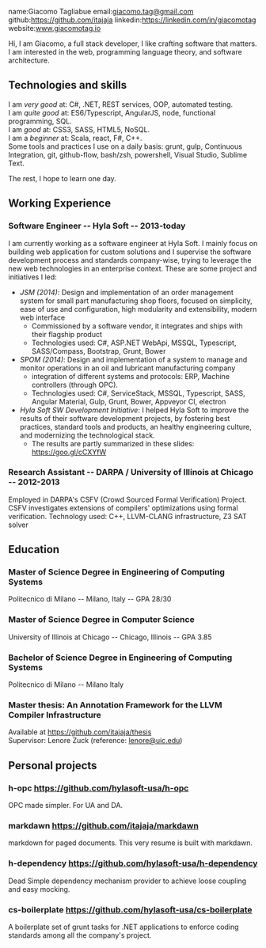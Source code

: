 name:Giacomo Tagliabue
email:giacomo.tag@gmail.com
github:https://github.com/itajaja
linkedin:https://linkedin.com/in/giacomotag
website:www.giacomotag.io

Hi, I am Giacomo, a full stack developer, I like crafting software that matters. I am interested in the web, programming language theory, and software architecture.

## Technologies and skills

I am *very good* at: C#, .NET, REST services, OOP, automated testing.  
I am *quite good* at:  ES6/Typescript, AngularJS, node, functional programming, SQL.  
I am *good* at: CSS3, SASS, HTML5, NoSQL.  
I am a *beginner* at: Scala, react, F#, C++.  
Some tools and practices I use on a daily basis: grunt, gulp, Continuous Integration, git, github-flow, bash/zsh, powershell, Visual Studio, Sublime Text.

The rest, I hope to learn one day.

## Working Experience

### Software Engineer -- Hyla Soft -- 2013-today
I am currently working as a software engineer at Hyla Soft. I mainly focus on building web application for custom solutions and I supervise the software development process and standards company-wise, trying to leverage the new web technologies in an enterprise context. These are some project and initiatives I led:

- *JSM (2014)*: Design and implementation of an order management system for small part manufacturing shop floors, focused on simplicity, ease of use and configuration, high modularity and extensibility, modern web interface
  - Commissioned by a software vendor, it integrates and ships with their flagship product
  - Technologies used: C#, ASP.NET WebApi, MSSQL, Typescript, SASS/Compass, Bootstrap, Grunt, Bower
- *SPOM (2014)*: Design and implementation of a system to manage and monitor operations in an oil and lubricant manufacturing company
  - integration of different systems and protocols: ERP, Machine controllers (through OPC).
  - Technologies used: C#, ServiceStack, MSSQL, Typescript, SASS, Angular Material, Gulp, Grunt, Bower, Appveyor CI, electron
- *Hyla Soft SW Development Initiative*: I helped Hyla Soft to improve the results of their software development projects, by fostering best practices, standard tools and products, an healthy engineering culture, and modernizing the technological stack.
  - The results are partly summarized in these slides: https://goo.gl/cCXYfW

### Research Assistant -- DARPA / University of Illinois at Chicago -- 2012-2013
Employed in DARPA's CSFV (Crowd Sourced Formal Verification) Project. CSFV investigates extensions of compilers' optimizations using formal verification.
Technology used: C++, LLVM-CLANG infrastructure, Z3 SAT solver

## Education

### Master of Science Degree in Engineering of Computing Systems
Politecnico di Milano -- Milano, Italy -- GPA 28/30

### Master of Science Degree in Computer Science
University of Illinois at Chicago -- Chicago, Illinois -- GPA 3.85

### Bachelor of Science Degree in Engineering of Computing Systems
Politecnico di Milano -- Milano Italy

### Master thesis: An Annotation Framework for the LLVM Compiler Infrastructure
Available at https://github.com/itajaja/thesis  
Supervisor: Lenore Zuck (reference: lenore@uic.edu)

## Personal projects

### h-opc https://github.com/hylasoft-usa/h-opc  
OPC made simpler. For UA and DA.

### markdawn https://github.com/itajaja/markdawn  
markdown for paged documents. This very resume is built with markdawn.

### h-dependency https://github.com/hylasoft-usa/h-dependency  
Dead Simple dependency mechanism provider to achieve loose coupling and easy mocking.

### cs-boilerplate https://github.com/hylasoft-usa/cs-boilerplate  
A boilerplate set of grunt tasks for .NET applications to enforce coding standards among all the company's project.
